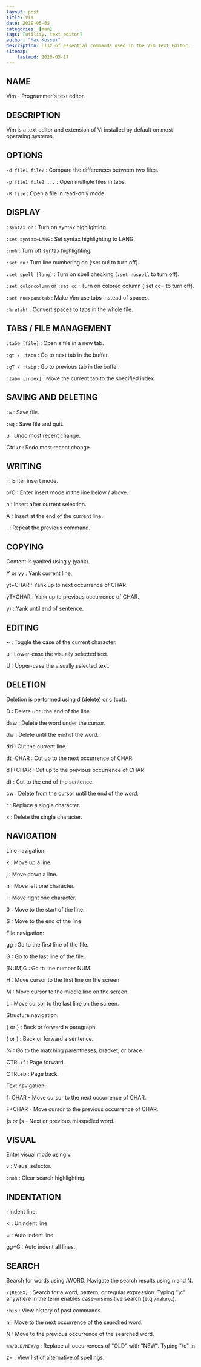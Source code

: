 ```yaml
---
layout: post
title: Vim
date: 2019-05-05
categories: [man]
tags: [utility, text editor]
author: "Max Kossek"
description: List of essential commands used in the Vim Text Editor.
sitemap:
    lastmod: 2020-05-17
---
```


NAME
----

Vim - Programmer's text editor.


DESCRIPTION
-----------

Vim is a text editor and extension of Vi installed by default on most operating systems.


OPTIONS
-------

`-d file1 file2`
: Compare the differences between two files.

`-p file1 file2 ...`
: Open multiple files in tabs.

`-R file`
: Open a file in read-only mode.


DISPLAY
-------

`:syntax on`
: Turn on syntax highlighting.

`:set syntax=LANG`
: Set syntax highlighting to LANG.

`:noh`
: Turn off syntax highlighting.

`:set nu`
: Turn line numbering on (:set nu! to turn off).

`:set spell [lang]`
: Turn on spell checking (`:set nospell` to turn off).

`:set colorcolumn` or `:set cc`
: Turn on colored column (:set cc= to turn off).

`:set noexpandtab`
: Make Vim use tabs instead of spaces.

`:%retab!`
: Convert spaces to tabs in the whole file.


TABS / FILE MANAGEMENT
----------------------

`:tabe [file]`
: Open a file in a new tab.

`:gt / :tabn`
: Go to next tab in the buffer.

`:gT / :tabp`
: Go to previous tab in the buffer.

`:tabm [index]`
: Move the current tab to the specified index.


SAVING AND DELETING
-------------------

`:w`
: Save file.

`:wq`
: Save file and quit.

u
: Undo most recent change.

Ctrl+r
: Redo most recent change.


WRITING
-------

i
: Enter insert mode.

o/O
: Enter insert mode in the line below / above.

a
: Insert after current selection.

A
: Insert at the end of the current line.

.
: Repeat the previous command.


COPYING
-------

Content is yanked using y (yank).

Y or yy
: Yank current line.

yt+CHAR
: Yank up to next occurrence of CHAR.

yT+CHAR
: Yank up to previous occurrence of CHAR.

y)
: Yank until end of sentence.


EDITING
-------

~
: Toggle the case of the current character.

u
: Lower-case the visually selected text.

U
: Upper-case the visually selected text.


DELETION
--------

Deletion is performed using d (delete) or c (cut).

D
: Delete until the end of the line.

daw
: Delete the word under the cursor.

dw
: Delete until the end of the word.

dd
: Cut the current line.

dt+CHAR
: Cut up to the next occurrence of CHAR.

dT+CHAR
: Cut up to the previous occurrence of CHAR.

d)
: Cut to the end of the sentence.

cw
: Delete from the cursor until the end of the word.

r
: Replace a single character.

x
: Delete the single character.


NAVIGATION
----------

Line navigation:

k
: Move up a line.

j
: Move down a line.

h
: Move left one character.

l
: Move right one character.

0
: Move to the start of the line.

$
: Move to the end of the line.


File navigation:

gg
: Go to the first line of the file.

G
: Go to the last line of the file.

[NUM]G
: Go to line number NUM.

H
: Move cursor to the first line on the screen.

M
: Move cursor to the middle line on the screen.

L
: Move cursor to the last line on the screen.


Structure navigation:

{ or }
: Back or forward a paragraph.

( or )
: Back or forward a sentence.

%
: Go to the matching parentheses, bracket, or brace.

CTRL+f
: Page forward.

CTRL+b
: Page back.


Text navigation:

f+CHAR - Move cursor to the next occurrence of CHAR.

F+CHAR - Move cursor to the previous occurrence of CHAR.

]s or [s - Next or previous misspelled word.


VISUAL
------

Enter visual mode using v.

`v`
: Visual selector.

`:noh`
: Clear search highlighting.


INDENTATION
-----------

>
: Indent line.

<
: Unindent line.

=
: Auto indent line.

gg=G
: Auto indent all lines.


SEARCH
------

Search for words using /WORD. Navigate the search results using n and N.

`/[REGEX]`
: Search for a word, pattern, or regular expression. Typing "\c" anywhere in the term enables case-insensitive search (e.g `/make\c`).

`:his`
: View history of past commands.

n
: Move to the next occurrence of the searched word.

N
: Move to the previous occurrence of the searched word.

`%s/OLD/NEW/g`
: Replace all occurrences of "OLD" with "NEW". Typing "\c" in

z=
: View list of alternative of spellings.

